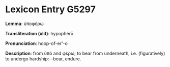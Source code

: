 # Lexicon Entry G5297

**Lemma**: ὑποφέρω

**Transliteration (xlit)**: hypophérō

**Pronunciation**: hoop-of-er'-o

**Description**:
from ὑπό and φέρω; to bear from underneath, i.e. (figuratively) to undergo hardship:--bear, endure.
